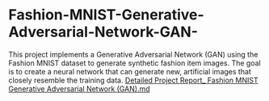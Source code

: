 # Fashion-MNIST-Generative-Adversarial-Network-GAN-
This project implements a Generative Adversarial Network (GAN) using the Fashion MNIST dataset to generate synthetic fashion item images. The goal is to create a neural network that can generate new, artificial images that closely resemble the training data.
[Detailed Project Report_ Fashion MNIST Generative Adversarial Network (GAN).md](https://github.com/user-attachments/files/18030561/Detailed.Project.Report_.Fashion.MNIST.Generative.Adversarial.Network.GAN.md)
